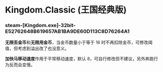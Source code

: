 # Kingdom.Classic (王国经典版)

### steam-[Kingdom.exe]-32bit-E52762648B619657AB1BA9DE60D113C8D76264A1
**无限丢金币**和**无限用金币**，当金币数量小于等于 16 时不再扣除金币，可修改阈值，但考虑到溢出改了也没意义。

**加快马移动速度**作用于平常移动速度，默认 8，可自行修改但不建议，另外奔跑行为反而会变慢。
 